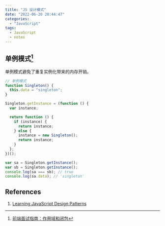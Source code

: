 ```yaml
---
title: "JS 设计模式"
date: "2022-06-20 20:44:47"
categories:
  - "JavaScript"
tags:
  - JavaScript
  - notes
---
```


## 单例模式[^ob_scope_closure]

单例模式避免了重复实例化带来的内存开销。

```javascript
// 单例模式
function Singleton() {
  this.data = "singleton";
}

Singleton.getInstance = (function () {
  var instance;

  return function () {
    if (instance) {
      return instance;
    } else {
      instance = new Singleton();
      return instance;
    }
  };
})();

var sa = Singleton.getInstance();
var sb = Singleton.getInstance();
console.log(sa === sb); // true
console.log(sa.data); // 'singleton'
```

## References

1. [Learning JavaScript Design Patterns](https://www.patterns.dev/posts/classic-design-patterns/)

[^ob_scope_closure]: [前端面试指南：作用域和闭包](https://mitianyi.gitbook.io/frontend-interview-guide/javascript-basics/scope-and-closure)
